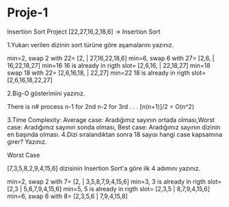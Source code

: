 # Proje-1
Insertion Sort Project
[22,27,16,2,18,6] -> Insertion Sort

1.Yukarı verilen dizinin sort türüne göre aşamalarını yazınız.

min=2, swap 2 with 22=              [2, | 27,16,22,18,6]
min=6, swap 6 with 27=              [2,6, | 16,22,18,27]
min=16 16 is already in rigth slot= [2,6,16, | 22,18,27]
min=18 swap 18 with 22=             [2,6,16,18, | 22,27]
min=22 18 is already in rigth slot= [2,6,16,18,22,27]

2.Big-O gösterimini yazınız.

There is n# process
         n-1 for 2nd
         n-2 for 3rd
         .
         .
         .
         [n(n+1)]/2 = O(n^2)
         
3.Time Complexity: Average case: Aradığımız sayının ortada olması,Worst case: Aradığımız sayının sonda olması, Best case: Aradığımız sayının dizinin en başında olması.
4.Dizi sıralandıktan sonra 18 sayısı hangi case kapsamına girer? Yazınız. 

Worst Case 

[7,3,5,8,2,9,4,15,6] dizisinin Insertion Sort'a göre ilk 4 adımını yazınız. 

min=2, swap 2 with 7= [2, | 3,5,8,7,9,4,15,6]
min=3, 3 is already in rigth slot= [2,3 | 5,8,7,9,4,15,6]
min=5, 5 is already in rigth slot= [2,3,5 | 8,7,9,4,15,6]
min=6, swap 6 with 8= [2,3,5,6 | 7,9,4,15,8]
